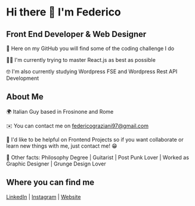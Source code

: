 # Hi there 👋 I'm Federico
## Front End Developer & Web Designer

💪 Here on my GitHub you will find some of the coding challenge I do

👨‍💻 I'm currently trying to master React.js as best as possible

🤓 I'm also currently studying Wordpress FSE and Wordpress Rest API Development

## About Me
🌍 Italian Guy based in Frosinone and Rome

✉️ You can contact me on [federicograziani97@gmail.com](mailto:federicograziani97@gmail.com)

🔗 I'd like to be helpful on Frontend Projects so if you want collaborate or learn new things with me, just contact me! 😁

👦 Other facts: Philosophy Degree | Guitarist | Post Punk Lover | Worked as Graphic Designer | Grunge Design Lover

## Where you can find me
[LinkedIn](https://www.linkedin.com/in/federico-graziani) | [Instagram](https://instagram.com/herecomesfed) | [Website](https://grazianifederico.it)
<!--
**herecomesfed/herecomesfed** is a ✨ _special_ ✨ repository because its `README.md` (this file) appears on your GitHub profile.

Here are some ideas to get you started:

- 🔭 I’m currently working on ...
- 🌱 I’m currently learning ...
- 👯 I’m looking to collaborate on ...
- 🤔 I’m looking for help with ...
- 💬 Ask me about ...
- 📫 How to reach me: ...
- 😄 Pronouns: ...
- ⚡ Fun fact: ...
-->
